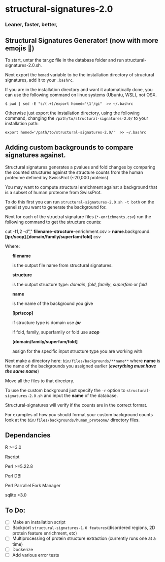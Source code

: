# structural-signatures-2.0
### Leaner, faster, better,

## Structural Signatures Generator! (now with more emojis 🎉)

To start, untar the tar.gz file in the database folder and run structural-signatures-2.0.sh.

Next export the `homed` variable to be the installation directory of structural signatures, add it to your `.bashrc`. 

If you are in the installation directory and want it automatically done, you can use the following command on linux systems (Ubuntu, WSL), not OSX. 

`$ pwd | sed -E "s/(.+)/export homed='\1'/gi"  >> ~/.bashrc`

Otherwise just export the installation directory, using the following command, changing the `/path/to/structural-signatures-2.0/` to your installation path: 

`export homed='/path/to/structural-signatures-2.0/'  >> ~/.bashrc`

## Adding custom backgrounds to compare signatures against. 

Structural signatures generates a pvalues and fold changes by comparing the counted structures against the structure counts from the human proteome defined by SwissProt (~20,000 proteins)

You may want to compute structural enrichment against a background that is a subset of human proteome from SwissProt. 

To do this first you can run `structural-signatures-2.0.sh -t both` on the genelist you want to generate the background for. 

Next for each of the structral signature files (`*-enrichments.csv`) run the following command to get the structure counts: 

cut -f1,2 -d"," **filename**-**structure**-enrichment.csv > **name**.background.**[ipr/scop]**.**[domain/family/superfam/fold]**.csv

Where:

&nbsp;&nbsp;&nbsp;&nbsp;&nbsp;&nbsp;**filename** 

&nbsp;&nbsp;&nbsp;&nbsp;&nbsp;&nbsp;is the output file name from structural signatures. 

&nbsp;&nbsp;&nbsp;&nbsp;&nbsp;&nbsp;**structure** 

&nbsp;&nbsp;&nbsp;&nbsp;&nbsp;&nbsp;is the output structure type: *domain*, *fold*, *family*, *superfam* or *fold*

&nbsp;&nbsp;&nbsp;&nbsp;&nbsp;&nbsp;**name** 

&nbsp;&nbsp;&nbsp;&nbsp;&nbsp;&nbsp;is the name of the background you give 

&nbsp;&nbsp;&nbsp;&nbsp;&nbsp;&nbsp;**[ipr/scop]** 

&nbsp;&nbsp;&nbsp;&nbsp;&nbsp;&nbsp;if structure type is domain use ***ipr*** 


&nbsp;&nbsp;&nbsp;&nbsp;&nbsp;&nbsp;if fold, family, superfamily or fold use ***scop***

&nbsp;&nbsp;&nbsp;&nbsp;&nbsp;&nbsp;**[domain/family/superfam/fold]** 

&nbsp;&nbsp;&nbsp;&nbsp;&nbsp;&nbsp;assign for the specific input structure type you are working with 

Next make a directory here: `bin/files/backgrounds/**name**`  where **name** is the name of the backgrounds you assigned earlier (___everything must have the same name___)

Move all the files to that directory. 

To use the custom background just specify the `-r` option to `structural-signatures-2.0.sh` and input the **name** of the database.

Structural-signatures will verify if the counts are in the correct format. 

For examples of how you should format your custom background counts look at the `bin/files/backgrounds/human_proteome/` directory files. 


## Dependancies
R >=3.0

Rscript

Perl >=5.22.8

Perl DBI

Perl Parrallel Fork Manager

sqlite >3.0

## To Do: 
- [ ] Make an installation script 
- [ ] Backport `structural-signatures-1.0 features`(disordered regions, 2D protein feature enrichment, etc)
- [ ] Multiprocessing of protein structure extraction (currently runs one at a time) 
- [ ] Dockerize 
- [ ] Add various error tests 
